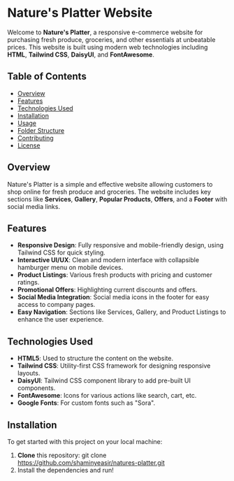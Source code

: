 # Nature's Platter Website

Welcome to **Nature's Platter**, a responsive e-commerce website for purchasing fresh produce, groceries, and other essentials at unbeatable prices. This website is built using modern web technologies including **HTML**, **Tailwind CSS**, **DaisyUI**, and **FontAwesome**.

## Table of Contents
- [Overview](#overview)
- [Features](#features)
- [Technologies Used](#technologies-used)
- [Installation](#installation)
- [Usage](#usage)
- [Folder Structure](#folder-structure)
- [Contributing](#contributing)
- [License](#license)

## Overview
Nature's Platter is a simple and effective website allowing customers to shop online for fresh produce and groceries. The website includes key sections like **Services**, **Gallery**, **Popular Products**, **Offers**, and a **Footer** with social media links.

## Features
- **Responsive Design**: Fully responsive and mobile-friendly design, using Tailwind CSS for quick styling.
- **Interactive UI/UX**: Clean and modern interface with collapsible hamburger menu on mobile devices.
- **Product Listings**: Various fresh products with pricing and customer ratings.
- **Promotional Offers**: Highlighting current discounts and offers.
- **Social Media Integration**: Social media icons in the footer for easy access to company pages.
- **Easy Navigation**: Sections like Services, Gallery, and Product Listings to enhance the user experience.

## Technologies Used
- **HTML5**: Used to structure the content on the website.
- **Tailwind CSS**: Utility-first CSS framework for designing responsive layouts.
- **DaisyUI**: Tailwind CSS component library to add pre-built UI components.
- **FontAwesome**: Icons for various actions like search, cart, etc.
- **Google Fonts**: For custom fonts such as "Sora".

## Installation
To get started with this project on your local machine:

1. **Clone** this repository:
   git clone https://github.com/shaminyeasir/natures-platter.git
2. Install the dependencies and run!
